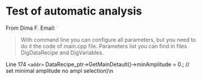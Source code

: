 # Test of automatic analysis

From Dima F. Email:
> With command line you can configure all parameters, but you need to do it the code of main.cpp file.
> Parameters list you can find in files DigDataRecipe and DigVariables.

Line 174 `<addr>` DataRecipe_ptr->GetMainDetault()->minAmplitude = 0.; // set minimal amplitude no ampl selection)\n

